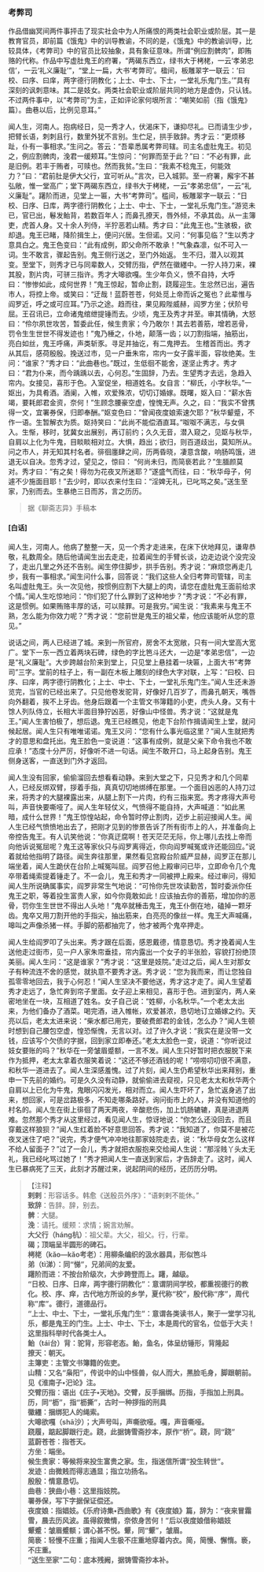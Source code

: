 <script type="text/javascript">
    var head = document.getElementsByTagName('head')[0];
    cssURL = '/public/liao.css';
    linkTag = document.createElement('link');
    linkTag.href = cssURL;
    linkTag.setAttribute('type','text/css');
    linkTag.setAttribute('rel','stylesheet');
    head.appendChild(linkTag);
</script>
### 考弊司

作品借幽冥间两件事抨击了现实社会中为人所痛恨的两类社会职业或阶层。其一是教育官员，即前篇《饿鬼》中的训导教谕，不同的是，《饿鬼》中的教谕训导，比较具体，《考弊司》中的官员比较抽象，具有象征意味。所谓“例应割髀肉”，即贿赂的代称。作品中写虚肚鬼王的府署，“两碣东西立，绿书大于栲栳，一云‘孝弟忠信’，一云‘礼义廉耻’”，“堂上一扁，大书‘考弊司’。楹间，板雕翠字一联云：‘曰校、曰序、曰庠，两字德行阴教化；上士、中士、下士，一堂礼乐鬼门生。’”具有深刻的讽刺意味。其二是妓女。两类社会职业或阶层共同的地方是虚伪，只认钱。不过两件事中，以“考弊司”为主，正如评论家何垠所言：“嘲笑如前（指《饿鬼》篇）。曲巷以后，比例见意耳。”

闻人生，河南人。抱病经日，见一秀才人，伏渴床下，谦抑尽礼。已而请生少步，把臂长语，刺刺且行，数里外犹不言别。生伫足，拱手致辞。秀才云：“更烦移趾，仆有一事相求。”生问之。答云：“吾辈悉属考弊司辖。司主名虚肚鬼王。初见之，例应割髀肉，浼君一缓颊耳。”生惊问：“何罪而至于此？”曰：“不必有罪，此是旧例。若丰于贿者，可赎也。然而我贫。”生曰：“我素不稔鬼王，何能效力？”曰：“君前肚是伊大父行，宜可听从。”言次，已入城郭。至一府署，廨宇不甚弘敞，惟一堂高广；堂下两碣东西立，绿书大于栲栳，一云“孝弟忠信”，一云“礼义廉耻”。躇阶而进，见堂上一匾，大书“考弊司”。槛间，板雕翠字一联云：“日校、日序、日库，两字德行阴教化；上士、中士、下士，一堂礼乐鬼门生。”游览未已，官已出，鬈发鲐背，若数百年人；而鼻孔撩天，唇外倾，不承其齿。从一主簿吏，虎首人身。又十余人列侍，半狞恶若山精。秀才曰：“此鬼王也。”生骇极，欲却退。鬼王已睹，降阶揖生上，便问兴居。生但诺。又问：“何事见临？”生以秀才意具白之。鬼王色变曰：“此有成例，即父命所不敢承！”气象森凛，似不可入一词。生不敢言，骤起告别。鬼王侧行送之，至门外始返。
生不归，潜入以观其变。至堂下，则秀才已与同辈数人，交臂历指，俨然在徽纆中。一狞人持刀来，裸其股，割片肉，可骈三指许。秀才大嗥欲嘎。生少年负义，愤不自持，大呼曰：“惨惨如此，成何世界！”鬼王惊起，暂命止割，跷履迎生。生忿然已出，遍告市人，将控上帝。或笑曰：“迂哉！蓝蔚苍苍，何处觅上帝而诉之冤也？此辈惟与阎罗近，呼之或可应耳。”乃示之途。趋而往，果见殿陛威赫，阎罗方坐；伏阶号屈。王召讯已，立命诸鬼绾绁提锤而去。少顷，鬼王及秀才并至。审其情确，大怒曰：“伶尔夙世攻苦，暂委此任，候生贵家；今乃敢尔！其去若善筋，增若恶骨，罚令生生世世不得发迹也！”鬼乃棰之，仆地，颠落一齿；以刀割指端，抽筋出，亮白如丝，鬼王呼痛，声类斩豕。寻足并抽讫，有二鬼押去。
生稽首而出。秀才从其后，感荷殷殷。挽送过市，见一户垂朱帘，帘内一女子露半面，容妆绝美。生问：“谁家？”秀才曰：“此曲巷也。”既过，生低徊不能舍，遂坚止秀才。秀才曰：“君为仆来，而今踽踽以去，心何忍。”生固辞，乃去。生望秀才去远，急趋入帘内。女接见，喜形于色。入室促坐，相道姓名。女自言：“柳氏，小字秋华。”一妪出，为具肴酒。酒阑，入帷，欢爱殊浓，切切订婚嫁。既曙，妪入曰：“薪水告竭，要耗郎君金资，奈何！”生顾念腰豪空虚，惶愧无声。久之，曰：“我实不曾携得一文，宜署券保，归即奉酬。”妪变色曰：“曾闻夜度娘索速欠耶？”秋华颦蹙，不作一语。生暂解衣为质。妪持笑曰：“此尚不能偿酒直耳。”呶呶不满志，与女俱入。生惭，移时，犹冀女出展别，再订前约；久久无音，潜入窥之，见妪与秋华，自肩以上化为牛鬼，目睒睒相对立。大惧，趋出；欲归，则百道歧出，莫知所从。问之市人，并无知其村名者。徘徊廛肆之间，历两昏晓，凄意含酸，响肠鸣饿，进退无以自决。忽秀才过，望见之，惊曰：
“何尚未归，而简亵若此？”生腼颜莫对。秀才曰：“有之矣！得勿为花夜叉所迷耶？”遂盛气而往，曰：“秋华母子，何遽不少施面目耶！”去少时，即以衣来付生曰：“淫婢无礼，已叱骂之矣。”送生至家，乃别而去。生暴绝三日而苏，言之历历。

</section>

> 据《聊斋志异》手稿本

#### [白话]
<aside>

闻人生，河南人。他病了整整一天，见一个秀才走进来，在床下伏地拜见，谦卑恭敬，礼数周全。随后他请闻生出去走走，拉着闻生的手臂长谈，边走边说个没完没了，走出几里之外还不告别。闻生停住脚步，拱手告别。秀才说：“麻烦您再走几步，我有一事相求。”闻生问什么事，回答说：“我们这些人全归考弊司管辖，司主名叫虚肚鬼王。头一次见他，按惯例应割下大腿上的肉，请您在虚肚鬼王面前给求个情。”闻人生吃惊地问：“你们犯了什么罪到了这种地步？”秀才说：“不必有罪，这是惯例。如果贿赂丰厚的话，可以赎罪。可是我穷。”闻生说：“我素来与鬼王不熟，怎么能为你效力呢？”秀才说：“您前世是鬼王的祖父辈，他应该能听从您的意见。”

说话之间，两人已经进了城。来到一所官府，房舍不太宽敞，只有一间大堂高大宽广。堂下一东一西立着两块石碑，绿色的字比笆斗还大，一边是“孝弟忠信”，一边是“礼义廉耻”。大步跨越台阶来到堂上，只见堂上悬挂着一块匾，上面大书“考弊司”三字。堂前的柱子上，有一副在木板上雕刻的绿色大字对联，上写：“曰校、曰序、曰庠，两字德行阴教化；上士、中士、下士，一堂礼乐鬼门生。”闻人生还未游览完，当官的已经出来了。只见他卷发驼背，好像好几百岁了，而鼻孔朝天，嘴唇向外翻着，挨不上牙齿。他身后跟着一个主管文书簿籍的小吏，虎头人身。又有十馀人列队侍立，长相大半面目狰狞凶恶，好像山中怪兽。秀才说：“这就是鬼王。”闻人生害怕极了，想后退。鬼王已经瞧见，他走下台阶作揖请闻生上堂，就问候起居。闻人生只有唯唯诺诺。鬼王又问：“您有什么事光临这里？”闻人生就把秀才的意思和盘托出。鬼王脸色一变说道：“这事有成例，就是父亲下命令我也不敢应承！”态度十分严厉，好像听不进一句话。闻生不敢开口，马上起身告别。鬼王侧身送客，一直送到门外才返回。

闻人生没有回家，偷偷溜回去想看看动静。来到大堂之下，只见秀才和几个同辈人，已经反绑双臂，拶着手指，真真切切地绑缚在那里。一个面目凶恶的人持刀过来，将秀才的大腿裸露出来，从腿上割下一片肉，约有三指来宽。秀才疼得大声号叫，声音快要嘶哑了。闻人生年轻仗义，气愤得不能自持，大声喊道：“如此黑暗，成什么世界！”鬼王惊惶站起，命令暂时停止割肉，迈步上前迎接闻人生。闻人生已经气愤愤地出去了，把刚才见到的惨景告诉了所有街市上的人，并准备向上帝控告鬼王。有人讥笑他说：“你真迂腐啊！苍天茫茫无际，你上哪儿去找上帝而向他诉说冤屈呢？鬼王这等家伙只与阎罗离得近，你向阎罗喊冤或许还能回应。”说着就给他指明了路径。闻生奔往那里，果然看见宫殿台阶威严显赫，阎罗正在那儿端坐着，闻人生跪伏在台阶上喊冤叫屈。阎罗召他上殿审问已毕，立即命令几个鬼卒带着绳索提着锤走了。不一会儿，鬼王和秀才一同被押上殿来。经过审问，得知闻人生所说确属事实，阎罗非常生气地说：“可怜你先世攻读勤苦，暂时委派你任鬼王之职，等着投生富贵人家，如今你竟敢如此！应该抽去你的善筋，增加你的恶骨，罚你生生世世不得出人头地！”鬼卒就棰击鬼王，鬼王仆倒在地，磕掉一颗牙齿。鬼卒又用刀割开他的手指尖，抽出筋来，白亮亮的像丝一样。鬼王大声喊痛，嗥叫之声像杀猪一样。手脚的筋都抽完了，他才被两个鬼卒押走。

闻人生给阎罗叩了头出来。秀才跟在后面，感恩戴德，情意恳切。秀才挽着闻人生送他走过街市，见一户人家朱帘垂挂，帘内露出一个女子的半张脸，容貌打扮绝顶美丽。闻人生问：“这是谁家？”秀才说：“这里是妓院。”走过之后，闻人生对那女子有种流连不舍的感觉，就执意不要秀才送。秀才说：“您为我而来，而让您独自孤零零地回去，我于心何忍！”闻人生坚决不要他送，秀才这才走了。闻人生望着秀才走远了，急忙奔到帘子里面。女子迎上来相见，喜形于色。进到室内，两人亲密地坐在一块，互相道了姓名。女子自己说：“姓柳，小名秋华。”一个老太太出来，为他们备办了酒菜。喝完酒，进入帷帐，欢爱甚浓，恳切地订立婚嫁之约。天亮以后，老太太进来说：“柴水都已用完，要破费郎君的金钱，怎么办？”闻人生顿时想到自己腰包空虚，惶恐惭愧，无言以对。过了许久才说：“我实在是没带一文钱，应该写个欠债的字据，回到家立即奉还。”老太太脸色一变，说道：“你听说过妓女要账的吗？”秋华在一旁皱眉蹙额，一言不发。闻人生只好暂时把衣服脱下来作为抵押，老太太拿着衣服笑着说：“这还不够还酒钱的呢！”唠唠叨叨很不满意，和秋华一道进去了。闻人生深感羞愧。过了片刻，闻人生仍希望秋华出来拜别，重申一下先前的婚约。可是久久没有动静，就偷偷进去窥视，只见老太太和秋华两个自肩以上已化为牛鬼，鬼眼闪闪发光，相对而立。闻人生吓坏了，急忙返身逃了出来，想回家，可是岔路极多，不知走哪条路好。询问街市上的人，并没有知道他的村名的。闻人生在街上徘徊了两天两夜，辛酸悲伤，加上饥肠辘辘，真是进退两难。忽然那个秀才从这里经过，看见闻人生，惊讶地说：“你怎么还没回去，而且穿戴这样狼狈？”闻人生红着脸不好意思回答。秀才说：“我知道了，你莫不是被花夜叉迷住了吧？”说完，秀才便气冲冲地往那家妓院走去，说：“秋华母女怎么这样不给人留面子？”过了一会儿，秀才就把衣服抱来交给闻人生说：“那淫贱丫头太无礼，我已经叱骂过她了！”秀才把闻人生一直送到家后，才告辞走了。这时，闻人生已暴病死了三天，此刻才苏醒过来，说起阴间的经历，还历历分明。

</aside>

> 【注释】  
<b>剌剌</b>：形容话多。韩愈《送殷员外序》：“语剌剌不能休。”  
<b>致辞</b>：告辞。辞，别去。  
<b>髀</b>：大腿。  
<b>浼</b>：请托。缓颊：求情；婉言劝解。  
<b>大父行（háng杭）</b>：祖父辈。大父，祖父。行，行辈。  
<b>碣；顶端呈半圆形的碑石。  
<b>栲栳（kǎo—kǎo考老）</b>：用柳条编织的汲水器具，形似笆斗  
<b>弟（tì涕）</b>：同“悌”，兄弟间的友爱。  
<b>躇阶而进</b>：不按台阶级次，大步跨登而上。躇，越级。  
<b>“日校、日序、日庠，两字德行阴教化”</b>：意谓阴间学校，都重视德行的教化。校、序、痒，古代地方所设的乡学，夏代称“校”，殷代称“序”，周代称”库”。德行，道德品行。  
<b>“上士、中士、下士，一堂礼乐鬼门生”</b>：意谓各类读书人，聚于一堂学习礼乐，都是鬼王的门生。上士、中士、下士，本是周代的官名，位低于大夫！这里指科举时代各类士人。  
<b>鲐（tái台）背</b>：驼背，形容老态。鲐，鱼名，体呈纺锤形，背隆起  
<b>撩天</b>：朝天。  
<b>主簿吏</b>：主管文书簿籍的佐吏。  
<b>山精</b>：又名“枭阳”，传说中的山中怪兽，似人而大，黑脸毛身，脚跟朝前。见《淮南子•汜论》注。  
<b>交臂历指</b>：语出《庄子•天地》。交臂，反手捆绑。历指，手指加上刑具。历，同“枥”，指“枥撕”，古时一种拶指的刑具  
<b>徽纆</b>：捆绑犯人的绳索。  
<b>大嗥欲嘎（shā沙）；大声号叫，声嘶欲哑。嘎，声音嘶哑。  
<b>跷履，踮起脚跟行走。跷，此据铸雪斋抄本，原作“桥”。跷，同“跷”  
<b>蓝蔚苍苍</b>：指苍天。  
<b>方坐</b>：端坐。  
<b>候生贵家</b>：等候将来投生富贵之家。生，指迷信所谓“投生转世”。  
<b>发迹</b>：由微贱而得志通显；指立功扬名。  
<b>殷殷</b>：情意恳切。  
<b>曲巷</b>：狭曲小巷：这里指妓院。  
<b>署券保，写下字据保证偿还。  
<b>夜度娘</b>：指娼妓。《乐府诗集•西曲歌》有《夜度娘》篇，辞为：“夜来冒霜雪，晨去历风波。虽得叙微情，奈侬身苦何！”后以夜度娘借称娼妓  
<b>颦蹙</b>：皱眉蹙额；谓心甚不悦。颦，同“颦”，皱眉。  
<b>简亵</b>：轻慢不庄重；指闻人生极不庄重地穿着内衣。简，简慢、懈惰。亵，不庄重。  
<b>“送生至家”二句</b>：底本残阙，据铸雪斋抄本补。  
